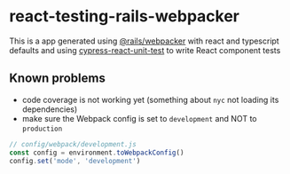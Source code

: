 # react-testing-rails-webpacker

This is a app generated using [@rails/webpacker](https://github.com/rails/webpacker) with react and typescript defaults and using [cypress-react-unit-test](https://github.com/bahmutov/cypress-react-unit-test) to write React component tests

## Known problems

- code coverage is not working yet (something about `nyc` not loading its dependencies)
- make sure the Webpack config is set to `development` and NOT to `production`
```js
// config/webpack/development.js
const config = environment.toWebpackConfig()
config.set('mode', 'development')
```

